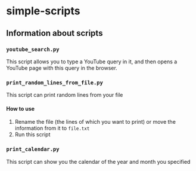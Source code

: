 # simple-scripts
## Information about scripts
### `youtube_search.py`
This script allows you to type a YouTube query in it, and then opens a YouTube
page with this query in the browser.
### `print_random_lines_from_file.py`
This script can print random lines from your file
#### How to use
1. Rename the file (the lines of which you want to print) or move the
information from it to `file.txt`
2. Run this script
### `print_calendar.py`
This script can show you the calendar of the year and month you specified
